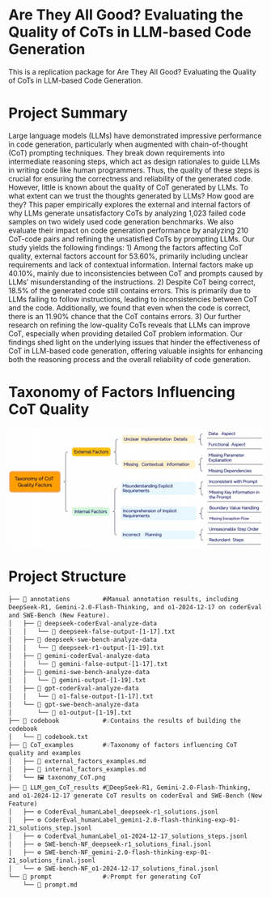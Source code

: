 # Are They All Good? Evaluating the Quality of CoTs in LLM-based Code Generation
This is a replication package for Are They All Good? Evaluating the Quality of CoTs in LLM-based Code Generation.

# Project Summary
Large language models (LLMs) have demonstrated impressive performance in code generation, particularly when augmented with chain-of-thought (CoT) prompting techniques. They break down requirements into intermediate reasoning steps, which act as design rationales to guide LLMs in writing code like human programmers. Thus, the quality of these steps is crucial for ensuring the correctness and reliability of the generated code. However, little is known about the quality of CoT generated by LLMs. To what extent can we trust the thoughts generated by LLMs? How good are they? This paper empirically explores the external and internal factors of why LLMs generate unsatisfactory CoTs by analyzing 1,023 failed code samples on two widely used code generation benchmarks. We also evaluate their impact on code generation performance by analyzing 210 CoT-code pairs and refining the unsatisfied CoTs by prompting LLMs.
Our study yields the following findings: 1) Among the factors affecting CoT quality, external factors account for 53.60%, primarily including unclear requirements and lack of contextual information. Internal factors make up 40.10%, mainly due to inconsistencies between CoT and prompts caused by LLMs’ misunderstanding of the instructions. 2) Despite CoT being correct, 18.5% of the generated code still contains errors. This is primarily due to LLMs failing to follow instructions, leading to inconsistencies between CoT and the code. Additionally, we found that even when the code is correct, there is an 11.90% chance that the CoT contains errors. 3) Our further research on refining the
low-quality CoTs reveals that LLMs can improve CoT, especially when providing detailed CoT problem information. Our findings shed light on the underlying issues that hinder the effectiveness of CoT in LLM-based code generation, offering valuable insights for enhancing both the reasoning process and the overall reliability of code generation.

# Taxonomy of Factors Influencing CoT Quality
![image](./CoT_examples/taxonomy_CoT.png)

# Project Structure
```text
├── 📁 annotations         #ℹ️Manual annotation results, including DeepSeek-R1, Gemini-2.0-Flash-Thinking, and o1-2024-12-17 on coderEval and SWE-Bench (New Feature).
│   ├── 📁 deepseek-coderEval-analyze-data                     
│   │   └── 📄 deepseek-false-output-[1-17].txt
│   ├── 📁 deepseek-swe-bench-analyze-data
│   │   └── 📄 deepseek-r1-output-[1-19].txt
│   ├── 📁 gemini-coderEval-analyze-data
│   │   └── 📄 gemini-false-output-[1-17].txt
│   ├── 📁 gemini-swe-bench-analyze-data
│   │   └── 📄 gemini-output-[1-19].txt
│   ├── 📁 gpt-coderEval-analyze-data
│   │   └── 📄 o1-false-output-[1-17].txt
│   └── 📁 gpt-swe-bench-analyze-data
│       └── 📄 o1-output-[1-19].txt
├── 📁 codebook            #💡Contains the results of building the codebook
│   └── 📄 codebook.txt
├── 📁 CoT_examples        #💡Taxonomy of factors influencing CoT quality and examples
│   ├── 📓 external_factors_examples.md
│   ├── 📓 internal_factors_examples.md
│   └── 🖼️ taxonomy_CoT.png
├── 📁 LLM_gen_CoT_results #📌DeepSeek-R1, Gemini-2.0-Flash-Thinking, and o1-2024-12-17 generate CoT results on coderEval and SWE-Bench (New Feature)
│   ├── ⚙️ CoderEval_humanLabel_deepseek-r1_solutions.jsonl
│   ├── ⚙️ CoderEval_humanLabel_gemini-2.0-flash-thinking-exp-01-21_solutions_step.jsonl
│   ├── ⚙️ CoderEval_humanLabel_o1-2024-12-17_solutions_steps.jsonl
│   ├── ⚙️ SWE-bench-NF_deepseek-r1_solutions_final.jsonl
│   ├── ⚙️ SWE-bench-NF_gemini-2.0-flash-thinking-exp-01-21_solutions_final.jsonl
│   └── ⚙️ SWE-bench-NF_o1-2024-12-17_solutions_final.jsonl
└── 📁 prompt              #💡Prompt for generating CoT
    └── 📓 prompt.md

